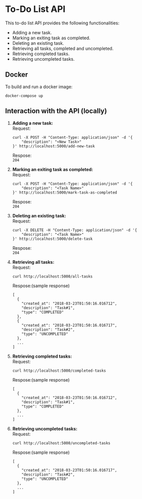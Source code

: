 # To-Do List API
This to-do list API provides the following functionalities:
* Adding a new task.
* Marking an exiting task as completed.
* Deleting an existing task.
* Retrieving all tasks, completed and uncompleted.
* Retrieving completed tasks.
* Retrieving uncompleted tasks.

## Docker
To build and run a docker image:<br>
~~~
docker-compose up
~~~

## Interaction with the API (locally)

1. <b>Adding a new task:</b> <br>
      Request:<br>
      ~~~~
      curl -X POST -H "Content-Type: application/json" -d '{
          "description": "<New Task>"
      }' http://localhost:5000/add-new-task 
      ~~~~
      Respose:<br>
      `204`

2. <b>Marking an exiting task as completed:</b> <br>
      Request:
      ~~~ 
      curl -X POST -H "Content-Type: application/json" -d '{
          "description": "<Task Name>"
      }' http://localhost:5000/mark-task-as-completed
      ~~~~
      Respose:<br>
      `204`

3. <b>Deleting an existing task:</b> <br>
      Request:
      ~~~
      curl -X DELETE -H "Content-Type: application/json" -d '{
          "description": "<Task Name>"
      }' http://localhost:5000/delete-task
      ~~~
      Respose:<br>
      `204`        

4. <b>Retrieving all tasks:</b> <br>
      Request:
      ~~~~
      curl http://localhost:5000/all-tasks
      ~~~~
      Respose:(sample response)<br>
      ~~~
      [
        {
          "created_at": "2018-03-23T01:50:16.016712", 
          "description": "Task#1", 
          "type": "COMPLETED"
        }, 
        {
          "created_at": "2018-03-23T01:50:16.016717", 
          "description": "Task#2", 
          "type": "UNCOMPLETED"
        }, 
        ...
      ]
      ~~~
      
5. <b>Retrieving completed tasks:</b> <br>
      Request:
      ~~~~
      curl http://localhost:5000/completed-tasks
      ~~~~
      Respose:(sample response)<br>
      ~~~
      [
        {
          "created_at": "2018-03-23T01:50:16.016712", 
          "description": "Task#1", 
          "type": "COMPLETED"
        }, 
        ...
      ]
      ~~~
6. <b>Retrieving uncompleted tasks:</b> <br>
      Request:
      ~~~~
      curl http://localhost:5000/uncompleted-tasks
      ~~~~
      Respose:(sample response)<br>
      ~~~
      [
        {
          "created_at": "2018-03-23T01:50:16.016717", 
          "description": "Task#2", 
          "type": "UNCOMPLETED"
        }, 
        ...
      ]
      ~~~
